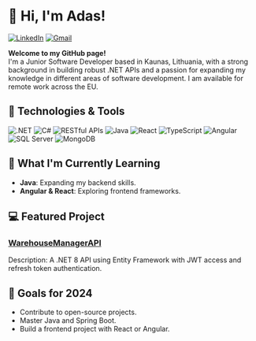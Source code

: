 # 👋 Hi, I'm Adas!
[![LinkedIn](https://img.shields.io/badge/-LinkedIn-0A66C2?logo=linkedin&logoColor=white&style=flat)](https://www.linkedin.com/in/adas-alvikas/) [![Gmail](https://img.shields.io/badge/-Gmail-EA4335?logo=gmail&logoColor=white&style=flat)](mailto:adas.alvikas@gmail.com)

**Welcome to my GitHub page!**  
I'm a Junior Software Developer based in Kaunas, Lithuania, with a strong background in building robust .NET APIs and a passion for expanding my knowledge in different areas of software development. I am available for remote work across the EU.

## 🔧 Technologies & Tools

![.NET](https://img.shields.io/badge/-.NET-512BD4?logo=dotnet&logoColor=white&style=flat) ![C#](https://img.shields.io/badge/-C%23-239120?logo=c-sharp&logoColor=white&style=flat) ![RESTful APIs](https://img.shields.io/badge/-RESTful_APIs-0A66C2?logo=rest-api&logoColor=white&style=flat) ![Java](https://img.shields.io/badge/-Java-007396?logo=java&logoColor=white&style=flat) ![React](https://img.shields.io/badge/-React-61DAFB?logo=react&logoColor=black&style=flat) ![TypeScript](https://img.shields.io/badge/-TypeScript-007ACC?logo=typescript&logoColor=white&style=flat) ![Angular](https://img.shields.io/badge/-Angular-DD0031?logo=angular&logoColor=white&style=flat) ![SQL Server](https://img.shields.io/badge/-SQL_Server-CC2927?logo=microsoft-sql-server&logoColor=white&style=flat) ![MongoDB](https://img.shields.io/badge/-MongoDB-47A248?logo=mongodb&logoColor=white&style=flat)

## 🌱 What I'm Currently Learning
- **Java**: Expanding my backend skills.
- **Angular & React**: Exploring frontend frameworks.

## 💻 Featured Project

### [WarehouseManagerAPI](https://github.com/adascoding/WarehouseManagerAPI)
Description: A .NET 8 API using Entity Framework with JWT access and refresh token authentication.

## 🎯 Goals for 2024
- Contribute to open-source projects.
- Master Java and Spring Boot.
- Build a frontend project with React or Angular.
